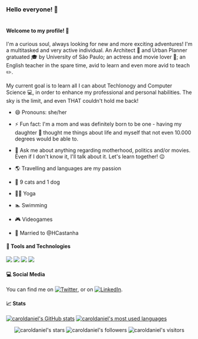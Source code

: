 ### Hello everyone! 👋
#
#### Welcome to my profile! :purple_heart:

I'm a curious soul, always looking for new and more exciting adventures! 
I'm a multitasked and very active individual. An Architect :triangular_ruler: and Urban Planner gratuated :mortar_board: by University of São Paulo; an actress and movie lover :movie_camera:; an English teacher in the spare time, avid to learn and even more avid to teach :pencil2:. 

My current goal is to learn all I can about Techlonogy and Computer Science :computer:, in order to enhance my professional and personal habilities. The sky is the limit, and even THAT couldn't hold me back!

- 😄 Pronouns: she/her
- ⚡ Fun fact: I'm a mom and was definitely born to be one - having my daughter :baby: thought me things about life and myself that not even 10.000 degrees would be able to. 
- 💬 Ask me about anything regarding motherhood, politics and/or movies. Even if I don't know it, I'll talk about it. Let's learn together! :wink:
-  :earth_americas: Travelling and languages are my passion
-  :paw_prints: 9 cats and 1 dog
-  :ok_woman: Yoga
-  :swimmer: Swimming
-  :video_game: Videogames

-  :couple_with_heart: Married to @HCastanha

#### :wrench: Tools and Technologies

![](https://img.shields.io/badge/OS-Windows-informational?style=flat&logo=<LOGO_NAME>&logoColor=blueviolet)
![](https://img.shields.io/badge/Code-C-informational?style=flat&logo=<LOGO_NAME>&logoColor=blueviolet)
![](https://img.shields.io/badge/Code-Python-informational?style=flat&logo=<LOGO_NAME>&logoColor=blueviolet)
![](https://img.shields.io/badge/Code-Markdown-informational?style=flat&logo=<LOGO_NAME>&logoColor=blueviolet)

#### :computer: Social Media

You can find me on [![Twitter][1.2]][1], or on [![LinkedIn][2.2]][2].

<!-- Icons -->

[1.2]: http://i.imgur.com/wWzX9uB.png (twitter icon without padding)
[2.2]: https://raw.githubusercontent.com/MartinHeinz/MartinHeinz/master/linkedin-3-16.png (LinkedIn icon without padding)

<!-- Links to your social media accounts -->

[1]: https://twitter.com/caroldaniel
[2]: https://www.linkedin.com/in/carolinadaniel/

#### :chart_with_upwards_trend: Stats

[![caroldaniel's GitHub stats](https://github-readme-stats.vercel.app/api?username=caroldaniel&count_private=true&show_icons=true&hide=issues&hide_border=true&theme=)](https://github.com/caroldaniel?tab=repositories) 
[![caroldaniel's most used languages](https://github-readme-stats.vercel.app/api/top-langs/?username=caroldaniel&layout=compact&hide_border=true&theme=)](https://github.com/caroldaniel?tab=repositories)

<p align="center">
    <img alt="caroldaniel's stars" src="https://img.shields.io/github/stars/caroldaniel?color=blueviolet" />
    <img alt="caroldaniel's followers" src="https://img.shields.io/github/followers/caroldaniel?color=blueviolet" />
    <img alt="caroldaniel's visitors" src="https://komarev.com/ghpvc/?username=caroldaniel&color=8c36db&style=flat&label=visitors" />	
	
</p>
